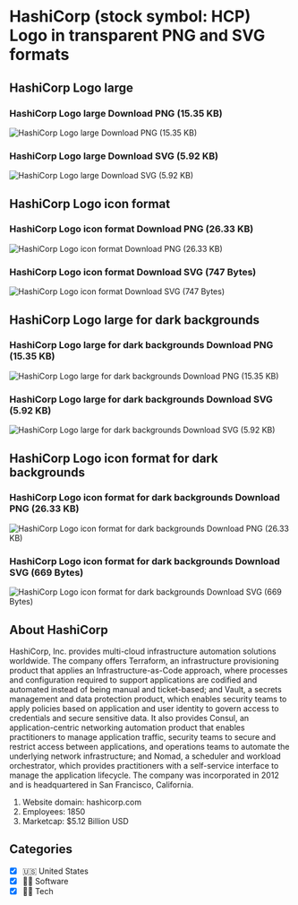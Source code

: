 # HashiCorp (stock symbol: HCP) Logo in transparent PNG and SVG formats

## HashiCorp Logo large

### HashiCorp Logo large Download PNG (15.35 KB)

![HashiCorp Logo large Download PNG (15.35 KB)](/img/orig/HCP_BIG-b094982d.png)

### HashiCorp Logo large Download SVG (5.92 KB)

![HashiCorp Logo large Download SVG (5.92 KB)](/img/orig/HCP_BIG-8e3bc118.svg)

## HashiCorp Logo icon format

### HashiCorp Logo icon format Download PNG (26.33 KB)

![HashiCorp Logo icon format Download PNG (26.33 KB)](/img/orig/HCP-6795e8cd.png)

### HashiCorp Logo icon format Download SVG (747 Bytes)

![HashiCorp Logo icon format Download SVG (747 Bytes)](/img/orig/HCP-23bfd0d9.svg)

## HashiCorp Logo large for dark backgrounds

### HashiCorp Logo large for dark backgrounds Download PNG (15.35 KB)

![HashiCorp Logo large for dark backgrounds Download PNG (15.35 KB)](/img/orig/HCP_BIG.D-742d946b.png)

### HashiCorp Logo large for dark backgrounds Download SVG (5.92 KB)

![HashiCorp Logo large for dark backgrounds Download SVG (5.92 KB)](/img/orig/HCP_BIG.D-1cf9d4ae.svg)

## HashiCorp Logo icon format for dark backgrounds

### HashiCorp Logo icon format for dark backgrounds Download PNG (26.33 KB)

![HashiCorp Logo icon format for dark backgrounds Download PNG (26.33 KB)](/img/orig/HCP.D-be08ca6f.png)

### HashiCorp Logo icon format for dark backgrounds Download SVG (669 Bytes)

![HashiCorp Logo icon format for dark backgrounds Download SVG (669 Bytes)](/img/orig/HCP.D-6556b792.svg)

## About HashiCorp

HashiCorp, Inc. provides multi-cloud infrastructure automation solutions worldwide. The company offers Terraform, an infrastructure provisioning product that applies an Infrastructure-as-Code approach, where processes and configuration required to support applications are codified and automated instead of being manual and ticket-based; and Vault, a secrets management and data protection product, which enables security teams to apply policies based on application and user identity to govern access to credentials and secure sensitive data. It also provides Consul, an application-centric networking automation product that enables practitioners to manage application traffic, security teams to secure and restrict access between applications, and operations teams to automate the underlying network infrastructure; and Nomad, a scheduler and workload orchestrator, which provides practitioners with a self-service interface to manage the application lifecycle. The company was incorporated in 2012 and is headquartered in San Francisco, California.

1. Website domain: hashicorp.com
2. Employees: 1850
3. Marketcap: $5.12 Billion USD


## Categories
- [x] 🇺🇸 United States
- [x] 👨‍💻 Software
- [x] 👩‍💻 Tech
